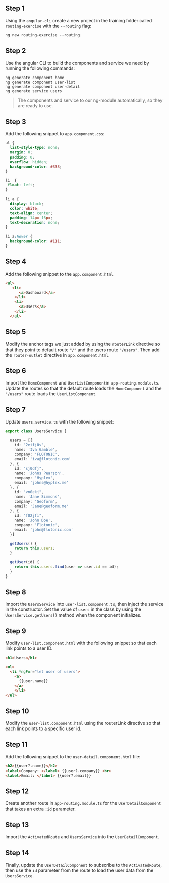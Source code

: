 
## Step 1

Using the `angular-cli` create a new project in the training folder called `routing-exercise` with the `--routing` flag:

```
ng new routing-exercise --routing
```


## Step 2

Use the angular CLI to build the components and service we need by running the following commands:

```
ng generate component home
ng generate component user-list
ng generate component user-detail
ng generate service users
```

> The components and service to our ng-module automatically, so they are ready to use.

## Step 3

Add the following snippet to `app.component.css`:

```css
ul {
  list-style-type: none;
  margin: 0;
  padding: 0;
  overflow: hidden;
  background-color: #333;
}

li  {
 float: left;
}

li a {
  display: block;
  color: white;
  text-align: center;
  padding: 14px 16px;
  text-decoration: none;
}

li a:hover {
  background-color: #111;
}
```

## Step 4

Add the following snippet to the `app.component.html`

```html
<ul>
   <li>
      <a>Dashboard</a>
    </li>
    <li>
      <a>Users</a>
    </li>
  </ul>
```


## Step 5

Modify the anchor tags we just added by using the `routerLink` directive so that they point to default route `"/"` and the users route `"/users"`. Then add the `router-outlet` directive in `app.component.html`.


## Step 6

Import the `HomeComponent` and `UserListComponent`in `app-routing.module.ts`. Update the routes so that the default route loads the `HomeComponent` and the `"/users"` route loads the `UserListComponent`.

## Step 7

Update `users.service.ts` with the following snippet:

```ts
export class UsersService {

  users = [{
    id: "2eifj0s",
    name: 'Iva Gamble',
    company: 'FLOTONIC',
    email: 'iva@flotonic.com'
  }, {
    id: "sj0dfj",
    name: 'Johns Pearson',
    company: 'Hyplex',
    email: 'johns@hyplex.me'
  }, {
    id: "vn0ekj",
    name: 'Jane Simmons',
    company: 'Geoform',
    email: 'Jane@geoform.me'
  }, {
    id: "f02jfi",
    name: 'John Doe',
    company: 'Flotonic',
    email: 'john@flotonic.com'
  }]

  getUsers() {
    return this.users;
  }

  getUser(id) {
    return this.users.find(user => user.id == id);
  }
}
```

## Step 8

Import the `UsersService` into `user-list.component.ts`, then inject the service in the constructor. Set the value of `users` in the class by using the `UsersService.getUsers()` method when the component initializes.


## Step 9

Modify `user-list.component.html` with the following snippet so that each link points to a user ID.

```html
<h1>Users</h1>

<ul>
  <li *ngFor="let user of users">
    <a>
      {{user.name}}
    </a>
    </li>
</ul>
```

## Step 10

Modify the `user-list.component.html` using the routerLink directive so that each link points to a specific user id.

## Step 11

Add the following snippet to the `user-detail.component.html` file:

```html
<h2>{{user?.name}}</h2>
<label>Company: </label> {{user?.company}} <br>
<label>Email: </label> {{user?.email}}
```

## Step 12

Create another route in `app-routing.module.ts` for the `UserDetailComponent` that takes an extra `:id` parameter.

## Step 13

Import the `ActivatedRoute` and `UsersService` into the `UserDetailComponent`.

## Step 14

Finally, update the `UserDetailComponent` to subscribe to the `ActivatedRoute`, then use the `id` parameter from the route to load the user data from the `UsersService`.

